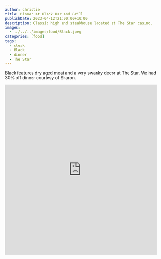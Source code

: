 ```yaml
---
author: christie
title: Dinner at Black Bar and Grill
publishDate: 2023-04-12T21:00:00+10:00
description: Classic high end steakhouse located at The Star casino.
images:
  - ../../../images/food/Black.jpeg
categories: [food]
tags:
  - steak
  - Black
  - dinner
  - The Star
---
```

Black features dry aged meat and a very swanky decor at The Star. We had 30% off dinner courtesy of Sharon.

<iframe src="https://www.facebook.com/plugins/post.php?href=https%3A%2F%2Fwww.facebook.com%2Fchris1.tham%2Fposts%2Fpfbid0W2WSsDeLMUGy26mZRANwffTLRwmsHfJ11fb2AXHtDqwpr3LHDbdEm8AqKphodHvdl&show_text=true&width=500" width="500" height="562" style="border:none;overflow:hidden" scrolling="no" frameborder="0" allowfullscreen="true" allow="autoplay; clipboard-write; encrypted-media; picture-in-picture; web-share"></iframe>
